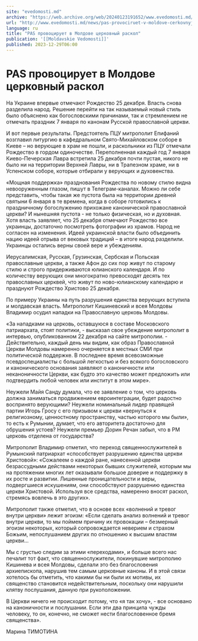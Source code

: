 ```yaml
---
site: "evedomosti.md"
archive: "https://web.archive.org/web/20240123191652/www.evedomosti.md/news/pas-provociruet-v-moldove-cerkovnyj-raskol"
url: "http://www.evedomosti.md/news/pas-provociruet-v-moldove-cerkovnyj-raskol"
language: ru
title: "PAS провоцирует в Молдове церковный раскол"
publication: '[[Moldavskie Vedomosti]]'
published: 2023-12-29T06:00
---
```


# PAS провоцирует в Молдове церковный раскол

На Украине впервые отмечают Рождество 25 декабря. Власть снова разделила народ. Решение перейти на так называемый новый стиль было объяснено как богословскими причинами, так и стремлением не отмечать праздник 7 января по канонам Русской православной церкви.

И вот первые результаты. Предстоятель ПЦУ митрополит Епифаний возглавил литургию в кафедральном Свято-Михайловском соборе в Киеве – но верующие в храм не пошли, и раскольники из ПЦУ отмечали Рождество в гордом одиночестве. Переполненная каждый год 7 января Киево-Печерская Лавра встретила 25 декабря почти пустая, никого не было ни на территории Верхней Лавры, ни в Трапезном храме, ни в Успенском соборе, которые отбирали у верующих и духовенства.

«Мощная поддержка» празднования Рождества по новому стилю видна невооруженным глазом, пишут в Телеграм-каналах. Можно ли себе представить, чтобы такая же пустота была на территории древней святыни 6 января в те времена, когда в соборе готовились к праздничному богослужению прихожане канонической православной церкви? И нынешняя пустота - не только физическая, но и духовная. Хотя власть заявляет, что 25 декабря отмечают Рождество все украинцы, достаточно посмотреть фотографии из храмов. Народ не согласен на изменения. Идеей украинской власти было объединить нацию идеeй отрыва от вековых традиций – в итоге народ разделили. Украинцы остались верны своей вере и убеждениям.

Иерусалимская, Русская, Грузинская, Сербская и Польская православные церкви, а также Афон до сих пор живут по старому стилю и строго придерживаются юлианского календаря. И по количеству верующих они многократно превосходят десять тех православных церквей, что живут по ново-юлианскому календарю и празднуют Рождество Христово 25 декабря.

По примеру Украины на путь разрушения единства верующих вступила и молдавская власть. Митрополит Кишиневский и всея Молдовы Владимир осудил нападки на Православную церковь Молдовы.

«За нападками на церковь, оставшуюся в составе Московского патриархата, стоят политики, - высказал свое убеждение митрополит в интервью, опубликованном 22 декабря на сайте митрополии. - Действительно, каждый день мы видим, как образ Православной Церкви Молдовы намеренно очерняется в местных СМИ при политической поддержке. В последнее время всевозможные псевдоспециалисты с большой легкостью и без всякого богословского и канонического основания заявляют о каноничности или неканоничности Церкви, как будто это качество может предложить или подтвердить любой человек или институт в этом мире».

Неужели Майя Санду думала, что ее заявление о том, что церковь должна заниматься продвижением евроинтеграции, будет радостно воспринято верующими? Неужели номинальный лидер правящей партии Игорь Гросу с его призывом к церкви «вернуться к религиозному, ценностному пространству, частью которого мы были», то есть к Румынии, думает, что его авторитета достаточно для обрушения устоев? Неужели премьер Дорин Речан забыл, что в РМ церковь отделена от государства?

Митрополит Владимир отметил, что переход священнослужителей в Румынский патриархат «способствует разрушению единства церкви Христовой»: «Сожалеем о каждой ране, нанесенной церкви безрассудными действами некоторых бывших служителей, которым мы на протяжении многих лет оказывали большое доверие и поддержку в их росте и развитии. Лишенные проницательности и веры, подвергшиеся искушениям, они способствуют разрушению единства церкви Христовой. Используя все средства, намеренно вносят раскол, стремясь вовлечь в это других».

Митрополит также отметил, что в основе всех «волнений и тревог внутри церкви» лежит эгоизм: «Если сделать анализ волнений и тревог внутри церкви, то мы поймем причину их провокации – безмерный эгоизм некоторых, который сопровождается неверием и страхом Божьим, непослушанием других по отношению к высшим властям церкви…

Мы с грустью следим за этими «переходами», и больше всего нас печалит тот факт, что священнослужители, покинувшие митрополию Кишинева и всея Молдовы, сделали это без благословения архиепископа, нарушив тем самым церковные каноны. И в этой связи хотелось бы отметить, что какими бы ни были их мотивы, их священство становится недействительным, поскольку они нарушили клятву послушания, данную при рукоположении.

В Церкви ничего не происходит потому, что «я так хочу», - все основано на каноничности и послушании. Если эти два принципа чужды человеку, то он, конечно, не сможет нести благословенное бремя священства».

Марина ТИМОТИНА